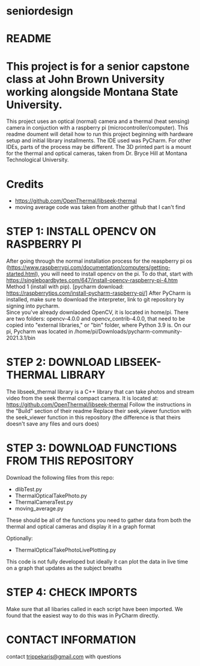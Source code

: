 # seniordesign

# README

# This project is for a senior capstone class at John Brown University working alongside Montana State University.
This project uses an optical (normal) camera and a thermal (heat sensing) camera in conjuction with a raspberry pi (microcontroller/computer). This readme doument will detail how to run this project beginning with hardware setup and initial library installments. The IDE used was PyCharm. For other IDEs, parts of the process may be different. The 3D printed part is a mount for the thermal and optical cameras, taken from Dr. Bryce Hill at Montana Technological University.

# Credits
* https://github.com/OpenThermal/libseek-thermal
* moving average code was taken from another github that I can't find

# STEP 1: INSTALL OPENCV ON RASPBERRY PI
After going through the normal installation process for the reaspberry pi os (https://www.raspberrypi.com/documentation/computers/getting-started.html), you will need to install opencv on the pi.
To do that, start with https://singleboardbytes.com/647/install-opencv-raspberry-pi-4.htm Method 1 (install with pip). 
[pycharm download: https://raspberrytips.com/install-pycharm-raspberry-pi/] 
After PyCharm is installed, make sure to download the interpreter, link to git repository by signing into pycharm.  
Since you've already downlaoded OpenCV, it is located in home/pi.
There are two folders: opencv-4.0.0 and opencv_contrib-4.0.0, that need to be copied into "external libraries," or "bin" folder, where Python 3.9 is.
On our pi, Pycharm was located in /home/pi/Downloads/pycharm-community-2021.3.1/bin

# STEP 2: DOWNLOAD LIBSEEK-THERMAL LIBRARY
The libseek_thermal library is a C++ library that can take photos and stream video from the seek thermal compact camera.
It is located at: https://github.com/OpenThermal/libseek-thermal
Follow the instructions in the "Build" section of their readme
Replace their seek_viewer function with the seek_viewer function in this repository (the difference is that theirs doesn't save any files and ours does)

# STEP 3: DOWNLOAD FUNCTIONS FROM THIS REPOSITORY
Download the following files from this repo:
* dlibTest.py
* ThermalOpticalTakePhoto.py
* ThermalCameraTest.py
* moving_average.py

These should be all of the functions you need to gather data from both the thermal and optical cameras and display it in a graph format

Optionally:
* ThermalOpticalTakePhotoLivePlotting.py

This code is not fully developed but ideally it can plot the data in live time on a graph that updates as the subject breaths

# STEP 4: CHECK IMPORTS
Make sure that all libaries called in each script have been imported. We found that the easiest way to do this was in PyCharm directly.

# CONTACT INFORMATION
contact trippekaris@gmail.com with questions
